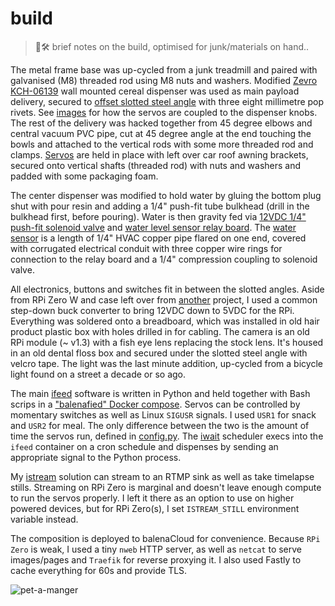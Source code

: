 # build

<head>
  <meta name="google-site-verification" content="3dUMQhIoNee09W-bUaFKWruLzBBFWq4Wz5JrTroHr40" />
</head>

> 🔩🛠️ brief notes on the build, optimised for junk/materials on hand..

The metal frame base was up-cycled from a junk treadmill and paired with galvanised (M8)
threaded rod using M8 nuts and washers. Modified [Zevro KCH-06139] wall mounted cereal
dispenser was used as main payload delivery, secured to [offset slotted steel angle] with
three eight millimetre pop rivets. See [images] for how the servos are coupled to the
dispenser knobs. The rest of the delivery was hacked together from 45 degree elbows and
central vacuum PVC pipe, cut at 45 degree angle at the end touching the bowls and attached
to the vertical rods with some more threaded rod and clamps. [Servos] are held in place
with left over car roof awning brackets, secured onto vertical shafts (threaded rod) with
nuts and washers and padded with some packaging foam.

The center dispenser was modified to hold water by gluing the bottom plug shut with pour
resin and adding a 1/4" push-fit tube bulkhead (drill in the bulkhead first, before
pouring). Water is then gravity fed via [12VDC 1/4" push-fit solenoid valve] and
[water level sensor relay board]. The [water sensor] is a length of 1/4" HVAC copper pipe
flared on one end, covered with corrugated electrical conduit with three copper wire rings
for connection to the relay board and a 1/4" compression coupling to solenoid valve.

All electronics, buttons and switches fit in between the slotted angles. Aside from RPi
Zero W and case left over from [another] project, I used a common step-down buck converter
to bring 12VDC down to 5VDC for the RPi. Everything was soldered onto a breadboard, which
was installed in old hair product plastic box with holes drilled in for cabling. The
camera is an old RPi module (~ v1.3) with a fish eye lens replacing the stock lens. It's
housed in an old dental floss box and secured under the slotted steel angle with velcro
tape. The light was the last minute addition, up-cycled from a bicycle light found on a
street a decade or so ago.

The main [ifeed] software is written in Python and held together with Bash scrips in a
["balenafied" Docker compose]. Servos can be controlled by momentary switches as well as
Linux `SIGUSR` signals. I used `USR1` for snack and `USR2` for meal. The only difference
between the two is the amount of time the servos run, defined in [config.py]. The [iwait]
scheduler execs into the `ifeed` container on a cron schedule and dispenses by sending an
appropriate signal to the Python process.

My [istream] solution can stream to an RTMP sink as well as take timelapse stills.
Streaming on RPi Zero is marginal and doesn't leave enough compute to run the servos
properly. I left it there as an option to use on higher powered devices, but for RPi
Zero(s), I set `ISTREAM_STILL` environment variable instead.

The composition is deployed to balenaCloud for convenience. Because `RPi Zero` is weak, I
used a tiny `nweb` HTTP server, as well as `netcat` to serve images/pages and `Traefik`
for reverse proxying it. I also used Fastly to cache everything for 60s and provide TLS.

![pet-a-manger](https://istream.belodetek.io/pet-a-manger.png)

[12VDC 1/4" push-fit solenoid valve]: https://www.aliexpress.com/item/4000976038622.html
[another]: https://github.com/balena-labs-projects/inkyshot
[config.py]: https://github.com/belodetek/pet-a-manger/tree/master/ifeed/config.py "ifeed configuration"
[ifeed]: https://github.com/belodetek/pet-a-manger/tree/master/ifeed "ifeed container service"
[istream]: https://github.com/belodetek/pet-a-manger/tree/master/istream "ifeed container service"
[images]: https://github.com/belodetek/pet-a-manger/tree/master/docs/images "link to images folder"
["balenafied" Docker compose]: https://github.com/belodetek/pet-a-manger/tree/master/docker-compose.yml "balenafied composition"
[iwait]: https://github.com/belodetek/pet-a-manger/tree/master/iwait/main.sh "iwait container service"
[offset slotted steel angle]: https://www.canadiantire.ca/en/pdp/steelworks-plated-steel-offset-angle-adjustable-14-gauge-zinc-plated-assorted-sizes-0616198p.0616199.html
[Servos]: https://www.aliexpress.com/item/1005003256573988.html
[water level sensor relay board]: https://www.aliexpress.com/item/32978205921.html
[water sensor]: https://github.com/belodetek/pet-a-manger/tree/master/docs/images/water-level-sensor.png "close up of the water sensor assembly"
[Zevro KCH-06139]: https://www.amazon.ca/KCH-06139-Indispensable-SmartSpace-Dry-Food-Dispenser/dp/B0009MGQUM
